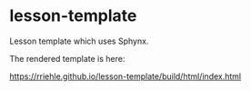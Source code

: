 # lesson-template

Lesson template which uses Sphynx.

The rendered template is here:

https://rriehle.github.io/lesson-template/build/html/index.html


